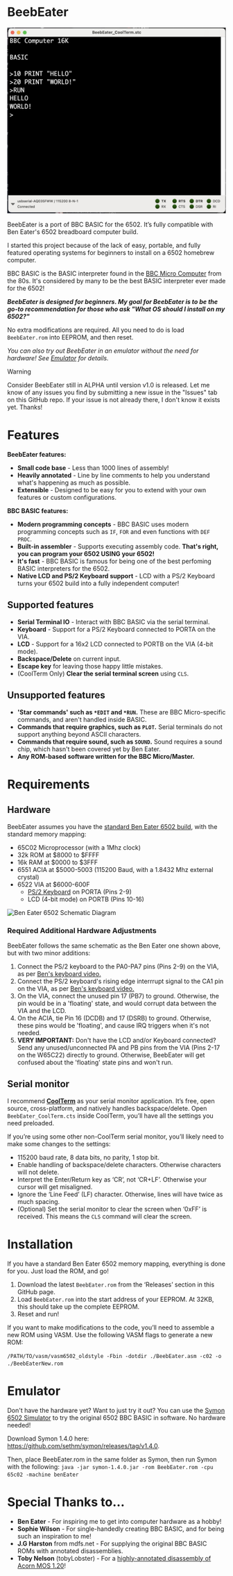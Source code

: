 # BeebEater

![Screenshot of BeebEater](/BeebEater_Screenshot.jpeg)

BeebEater is a port of BBC BASIC for the 6502. It’s fully compatible with Ben Eater's 6502 breadboard computer build.

I started this project because of the lack of easy, portable, and fully featured operating systems for beginners to install on a 6502 homebrew computer.

BBC BASIC is the BASIC interpreter found in the [BBC Micro Computer](https://en.wikipedia.org/wiki/BBC_Micro) from the 80s. It's considered by many to be the best BASIC interpreter ever made for the 6502!

_**BeebEater is designed for beginners. My goal for BeebEater is to be the go-to recommendation for those who ask "What OS should I install on my 6502?"**_

No extra modifications are required. All you need to do is load `BeebEater.rom` into EEPROM, and then reset.

_You can also try out BeebEater in an emulator without the need for hardware! See [Emulator](#emulator) for details._

> [!WARNING]  
> Consider BeebEater still in ALPHA until version v1.0 is released. Let me know of any issues you find by submitting a new issue in the "Issues" tab on this GitHub repo. If your issue is not already there, I don't know it exists yet. Thanks!

# Features

**BeebEater features:**
 * **Small code base** - Less than 1000 lines of assembly!
 * **Heavily annotated** - Line by line comments to help you understand what's happening as much as possible.
 * **Extensible** - Designed to be easy for you to extend with your own features or custom configurations.

**BBC BASIC features:**
 * **Modern programming concepts** - BBC BASIC uses modern programming concepts such as `IF`, `FOR` and even functions with `DEF PROC`.
 * **Built-in assembler** - Supports executing assembly code. **That's right, you can program your 6502 USING your 6502!**
 * **It's fast** - BBC BASIC is famous for being one of the best perfoming BASIC interpreters for the 6502.
 * **Native LCD and PS/2 Keyboard support** - LCD with a PS/2 Keyboard turns your 6502 build into a fully independent computer!

## Supported features
 * **Serial Terminal IO** - Interact with BBC BASIC via the serial terminal. 
 * **Keyboard** - Support for a PS/2 Keyboard connected to PORTA on the VIA.
 * **LCD** - Support for a 16x2 LCD connected to PORTB on the VIA (4-bit mode).
 * **Backspace/Delete** on current input.
 * **Escape key** for leaving those happy little mistakes.
 * (CoolTerm Only) **Clear the serial terminal screen** using `CLS`.

## Unsupported features
 * **'Star commands' such as `*EDIT` and `*RUN`.** These are BBC Micro-specific commands, and aren't handled inside BASIC.
 * **Commands that require graphics, such as `PLOT`.** Serial terminals do not support anything beyond ASCII characters.
 * **Commands that require sound, such as `SOUND`.** Sound requires a sound chip, which hasn't been covered yet by Ben Eater.
 * **Any ROM-based software written for the BBC Micro/Master.**

# Requirements
## Hardware
BeebEater assumes you have the [standard Ben Eater 6502 build](https://eater.net/6502), with the standard memory mapping:
 * 65C02 Microprocessor (with a 1Mhz clock)
 * 32k ROM at $8000 to $FFFF
 * 16k RAM at $0000 to $3FFF
 * 6551 ACIA at $5000-5003 (115200 Baud, with a 1.8432 Mhz external crystal)	
 * 6522 VIA at $6000-600F
   	* [PS/2 Keyboard](https://www.youtube.com/watch?v=w1SB9Ry8_Jg) on PORTA (Pins 2-9)
   	* LCD (4-bit mode) on PORTB (Pins 10-16)

![Ben Eater 6502 Schematic Diagram](https://eater.net/schematics/6502-serial.png)

### Required Additional Hardware Adjustments

BeebEater follows the same schematic as the Ben Eater one shown above, but with two minor additions: 
 1. Connect the PS/2 keyboard to the PA0-PA7 pins (Pins 2-9) on the VIA, as per [Ben's keyboard video.](https://www.youtube.com/watch?v=w1SB9Ry8_Jg)
 2. Connect the PS/2 keyboard's rising edge interrrupt signal to the CA1 pin on the VIA, as per [Ben's keyboard video.](https://www.youtube.com/watch?v=w1SB9Ry8_Jg)
 3. On the VIA, connect the unused pin 17 (PB7) to ground. Otherwise, the pin would be in a 'floating' state, and would corrupt data between the VIA and the LCD.
 4. On the ACIA, tie Pin 16 (DCDB) and 17 (DSRB) to ground. Otherwise, these pins would be 'floating', and cause IRQ triggers when it's not needed.
 5. **VERY IMPORTANT:** Don't have the LCD and/or Keyboard connected? Send any unused/unconnected PA and PB pins from the VIA (Pins 2-17 on the W65C22) directly to ground. Otherwise, BeebEater will get confused about the 'floating' state pins and won't run.

## Serial monitor
I recommend [**CoolTerm**](https://freeware.the-meiers.org) as your serial monitor application. It’s free, open source, cross-platform, and natively handles backspace/delete. Open `BeebEater_CoolTerm.cts` inside CoolTerm, you’ll have all the settings you need preloaded.

If you’re using some other non-CoolTerm serial monitor, you’ll likely need to make some changes to the settings:
 * 115200 baud rate, 8 data bits, no parity, 1 stop bit.
 * Enable handling of backspace/delete characters. Otherwise characters will not delete.
 * Interpret the Enter/Return key as ‘CR’, not ‘CR+LF’. Otherwise your cursor will get misaligned.
 * Ignore the ‘Line Feed’ (LF) character. Otherwise, lines will have twice as much spacing.
  * (Optional) Set the serial monitor to clear the screen when ‘0xFF’ is received. This means the `CLS` command will clear the screen.

# Installation

If you have a standard Ben Eater 6502 memory mapping, everything is done for you. Just load the ROM, and go!
 1. Download the latest `BeebEater.rom` from the ‘Releases’ section in this GitHub page.
 2. Load `BeebEater.rom` into the start address of your EEPROM. At 32KB, this should take up the complete EEPROM.
 3. Reset and run! 

If you want to make modifications to the code, you’ll need to assemble a new ROM using VASM. Use the following VASM flags to generate a new ROM:
	
`/PATH/TO/vasm/vasm6502_oldstyle -Fbin -dotdir ./BeebEater.asm -c02 -o ./BeebEaterNew.rom`

# Emulator

Don't have the hardware yet? Want to just try it out? You can use the [Symon 6502 Simulator](https://github.com/sethm/symon/tree/master) to try the original 6502 BBC BASIC in software. No hardware needed!

Download Symon 1.4.0 here: https://github.com/sethm/symon/releases/tag/v1.4.0.

Then, place BeebEater.rom in the same folder as Symon, then run Symon with the following:
`java -jar symon-1.4.0.jar -rom BeebEater.rom -cpu 65c02 -machine benEater`

# Special Thanks to…
 * **Ben Eater** - For inspiring me to get into computer hardware as a hobby!
 * **Sophie Wilson** - For single-handedly creating BBC BASIC, and for being such an inspiration to me!
 * **J.G Harston** from mdfs.net - For supplying the original BBC BASIC ROMs with annotated disassemblies.
 * **Toby Nelson** (tobyLobster) - For a [highly-annotated disassembly of Acorn MOS 1.20](https://tobylobster.github.io/mos/index.html)!

